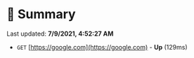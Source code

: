 # 📖 Summary
Last updated: **7/9/2021, 4:52:27 AM**

- `GET` [https://google.com](https://google.com) - **Up** (129ms)
